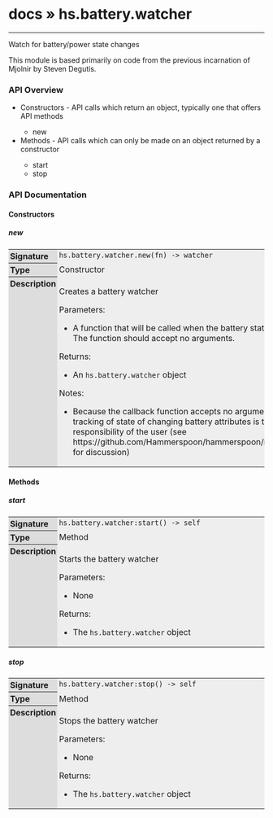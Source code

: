 # [docs](index.md) » hs.battery.watcher
---

Watch for battery/power state changes

This module is based primarily on code from the previous incarnation of Mjolnir by [Steven Degutis](https://github.com/sdegutis/).

<style type="text/css">
	a { text-decoration: none; }
	a:hover { text-decoration: underline; }
	th { background-color: #DDDDDD; vertical-align: top; padding: 3px; }
	td { width: 100%; background-color: #EEEEEE; vertical-align: top; padding: 3px; }
	table { width: 100% ; border: 1px solid #0; text-align: left; }
	section > table table td { width: 0; }
</style>
<link rel="stylesheet" href="../../css/docs.css" type="text/css" media="screen" />
<h3>API Overview</h3>
<ul>
<li>Constructors - API calls which return an object, typically one that offers API methods</li>
  <ul>
	<li><a href="#new">new</a></li>
  </ul>
<li>Methods - API calls which can only be made on an object returned by a constructor</li>
  <ul>
	<li><a href="#start">start</a></li>
	<li><a href="#stop">stop</a></li>
  </ul>
</ul>
<h3>API Documentation</h3>
<h4 class="documentation-section">Constructors</h4>
  <section id="new">
	<h5><a href="#new">new</a></h5>
	<table>
	  <tr>
		<th>Signature</th>
		<td><code>hs.battery.watcher.new(fn) -&gt; watcher</code></td>
	  </tr>
	  <tr>
		<th>Type</th>
		<td>Constructor</td>
	  </tr>
	  <tr>
		<th>Description</th>
		<td><p>Creates a battery watcher</p>
<p>Parameters:</p>
<ul>
<li>A function that will be called when the battery state changes. The function should accept no arguments.</li>
</ul>
<p>Returns:</p>
<ul>
<li>An <code>hs.battery.watcher</code> object</li>
</ul>
<p>Notes:</p>
<ul>
<li>Because the callback function accepts no arguments, tracking of state of changing battery attributes is the responsibility of the user (see <a href="https://github.com/Hammerspoon/hammerspoon/issues/166">https://github.com/Hammerspoon/hammerspoon/issues/166</a> for discussion)</li>
</ul>
</td>
	  </tr>
	</table>
  </section>
<h4 class="documentation-section">Methods</h4>
  <section id="start">
	<h5><a href="#start">start</a></h5>
	<table>
	  <tr>
		<th>Signature</th>
		<td><code>hs.battery.watcher:start() -&gt; self</code></td>
	  </tr>
	  <tr>
		<th>Type</th>
		<td>Method</td>
	  </tr>
	  <tr>
		<th>Description</th>
		<td><p>Starts the battery watcher</p>
<p>Parameters:</p>
<ul>
<li>None</li>
</ul>
<p>Returns:</p>
<ul>
<li>The <code>hs.battery.watcher</code> object</li>
</ul>
</td>
	  </tr>
	</table>
  </section>
  <section id="stop">
	<h5><a href="#stop">stop</a></h5>
	<table>
	  <tr>
		<th>Signature</th>
		<td><code>hs.battery.watcher:stop() -&gt; self</code></td>
	  </tr>
	  <tr>
		<th>Type</th>
		<td>Method</td>
	  </tr>
	  <tr>
		<th>Description</th>
		<td><p>Stops the battery watcher</p>
<p>Parameters:</p>
<ul>
<li>None</li>
</ul>
<p>Returns:</p>
<ul>
<li>The <code>hs.battery.watcher</code> object</li>
</ul>
</td>
	  </tr>
	</table>
  </section>
